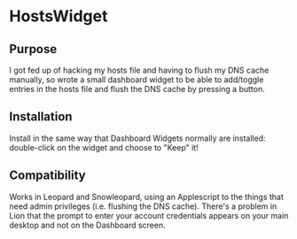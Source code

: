HostsWidget
====================

Purpose
---------------------

I got fed up of hacking my hosts file and having to flush my DNS cache manually, so wrote a small dashboard widget to be able to add/toggle entries in the hosts file and flush the DNS cache by pressing a button.

Installation
---------------------
Install in the same way that Dashboard Widgets normally are installed: double-click on the widget and choose to "Keep" it!

Compatibility
---------------------

Works in Leopard and Snowleopard, using an Applescript to the things that need admin privileges (i.e. flushing the DNS cache).  There's a problem in Lion that the prompt to enter your account credentials appears on your main desktop and not on the Dashboard screen.
